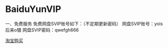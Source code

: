 # BaiduYunVIP
一、免费服务
免费网盘SVIP账号如下：（不定期更新密码）
网盘SVIP账号：yois后来o镀
网盘SVIP密码：qwefgh666

[淘宝购买](https://item.taobao.com/item.htm?ft=t&id=614142250531)
